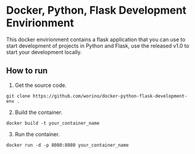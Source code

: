 # Docker, Python, Flask Development Envirionment
This docker envirionment contains a flask application that you can use to start development of projects in Python and Flask, use the released v1.0 to start your development locally.

## How to run
1. Get the source code.
```
git clone https://github.com/worino/docker-python-flask-development-env .
```

2. Build the container.
```
docker build -t your_container_name
```

3. Run the container.
```
docker run -d -p 8080:8080 your_container_name
```

